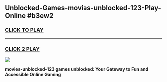 
## Unblocked-Games-movies-unblocked-123-Play-Online #b3ew2
<h3>
<a href="https://news.freeplayer.one?title=movies-unblocked-123&ref=3">CLICK TO PLAY</a></h3>
<hr>

<h3>
<a href="https://news.freeplayer.one?title=movies-unblocked-123&ref=3">CLICK 2 PLAY</a>
  
</h3>

<a href="https://news.freeplayer.one?title=movies-unblocked-123&ref=3"><img src="https://clearcache.store/games.png"></a>


**movies-unblocked-123 games unblocked: Your Gateway to Fun and Accessible Online Gaming**
